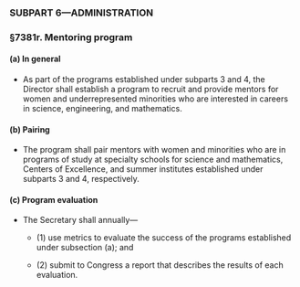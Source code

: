 ### SUBPART 6—ADMINISTRATION

### §7381r. Mentoring program
#### (a) In general
* As part of the programs established under subparts 3 and 4, the Director shall establish a program to recruit and provide mentors for women and underrepresented minorities who are interested in careers in science, engineering, and mathematics.

#### (b) Pairing
* The program shall pair mentors with women and minorities who are in programs of study at specialty schools for science and mathematics, Centers of Excellence, and summer institutes established under subparts 3 and 4, respectively.

#### (c) Program evaluation
* The Secretary shall annually—

  * (1) use metrics to evaluate the success of the programs established under subsection (a); and

  * (2) submit to Congress a report that describes the results of each evaluation.